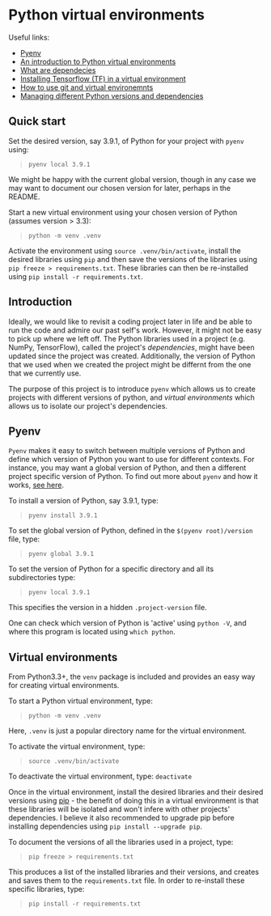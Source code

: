 # Python virtual environments

Useful links:
- [Pyenv](https://github.com/pyenv/pyenv)
- [An introduction to Python virtual environments](https://docs.python.org/3/tutorial/venv.html)
- [What are dependecies](https://www.fullstackpython.com/application-dependencies.html)
- [Installing Tensorflow (TF) in a virtual environment](https://www.tensorflow.org/install/pip)
- [How to use git and virtual environemnts](https://medium.com/wealthy-bytes/the-easiest-way-to-use-a-python-virtual-environment-with-git-401e07c39cde)
- [Managing different Python versions and dependencies](https://www.youtube.com/watch?v=Jfc5aCCQlg0)

## Quick start
Set the desired version, say 3.9.1, of Python for your project with `pyenv` using:
> `pyenv local 3.9.1`

We might be happy with the current global version, though in any case we may want to document our chosen version for later, perhaps in the README. 

Start a new virtual environment using your chosen version of Python (assumes version > 3.3):
> `python -m venv .venv`

Activate the environment using `source .venv/bin/activate`, install the desired libraries using `pip` and then save the versions of the libraries using `pip freeze > requirements.txt`. These libraries can then be re-installed using `pip install -r requirements.txt`. 

## Introduction

Ideally, we would like to revisit a coding project later in life and be able to run the code and admire our past self's work. However, it might not be easy to pick up where we left off. The Python libraries used in a project (e.g. NumPy, TensorFlow), called the project's *dependencies*, might have been updated since the project was created. Additionally, the version of Python that we used when we created the project might be differnt from the one that we currently use. 

The purpose of this project is to introduce `pyenv` which allows us to create projects with different versions of python, and *virtual environments* which allows us to isolate our project's dependencies. 

## Pyenv
`Pyenv` makes it easy to switch between multiple versions of Python and define which version of Python you want to use for different contexts. For instance, you may want a global version of Python, and then a different project specific version of Python. To find out more about `pyenv` and how it works, [see here](https://github.com/pyenv/pyenv). 

To install a version of Python, say 3.9.1, type:
> `pyenv install 3.9.1`

To set the global version of Python, defined in the `$(pyenv root)/version` file, type:
> `pyenv global 3.9.1`

To set the version of Python for a specific directory and all its subdirectories type:
> `pyenv local 3.9.1`

This specifies the version in a hidden `.project-version` file. 

One can check which version of Python is 'active' using `python -V`, and where this program is located using `which python`. 

## Virtual environments

From Python3.3+, the `venv` package is included and provides an easy way for creating virtual environments.

To start a Python virtual environment, type: 
>`python -m venv .venv` 

Here, `.venv` is just a popular directory name for the virtual environment.

To activate the virtual environment, type: 
>`source .venv/bin/activate`

To deactivate the virtual environment, type: `deactivate`

Once in the virtual environment, install the desired libraries and their desired versions using [pip](https://docs.python.org/3/installing/index.html#installing-index) - the benefit of doing this in a virtual environment is that these libraries will be isolated and won't infere with other projects' dependencies. I believe it also recommended to upgrade pip before installing dependencies using `pip install --upgrade pip`. 

To document the versions of all the libraries used in a project, type: 
>`pip freeze > requirements.txt` 

This produces a list of the installed libraries and their versions, and creates and saves them to the `requirements.txt` file. In order to re-install these specific libraries, type:
>`pip install -r requirements.txt`
